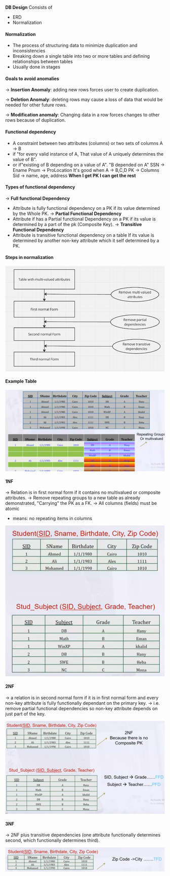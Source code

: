 **DB Design** Consists of
- ERD
- Normalization 

#### Normalization
- The process of structuring data to minimize duplication and inconsistencies
- Breaking down a single table into two or more tables and defining relationships between tables
- Usually done in stages
#### Goals to avoid anomalies
-> **Insertion Anomaly**: adding new rows forces user to create duplication.

-> **Deletion Anomaly**: deleting rows may cause a loss of data that would be needed for other future rows.

-> **Modification anomaly**: Changing data in a row forces changes to other rows because of duplication.
#### Functional dependency
- A constraint between two attributes (columns) or two sets of columns
A -> B 
- if "for every valid instance of A, That value of A uniquely determines the value of B".
- or if"existing of B depending on a value of A".
"B depended on A"
SSN -> Ename
Pnum -> ProLocation
It's good when
A -> B,C,D
PK -> Columns
Sid -> name, age, address
**When I get PK I can get the rest**
#### Types of functional dependency
-> **Full functional Dependency**
- Attribute is fully functional dependency on a PK if its value determined by the Whole PK.
-> **Partial Functional Dependency**
- Attribute if has a Partial functional Dependency on a PK if its value is determined by a part of the pk (Composite Key).
-> **Transitive Functional Dependency**
- Attribute is transitive functional dependency on a table If its value is determined by another non-key attribute which it self determined by a PK.
#### Steps in normalization
![](images/stepsofnormalization.png)
#### Example Table
![](images/exampletable.png)

#### 1NF
-> Relation is in first normal form if it contains no multivalued or composite attributes.
-> Remove repeating groups to a new table as already demonstrated, "Carrying" the PK as a FK.
-> All columns (fields) must be atomic
- means: no repeating items in columns

![](images/1nftable.png)

#### 2NF
-> a relation is in second normal form if it is in first normal form and every non-key
attribute is fully functionally dependant on the primary key.
-> i.e. remove partial functional dependencies so non-key attribute depends on just part of the key.

![](images/2nfexample.png)

#### 3NF
-> 2NF plus transitive dependencies (one attribute functionally determines second, which functionally determines third).

![](images/3nfexample.png)
